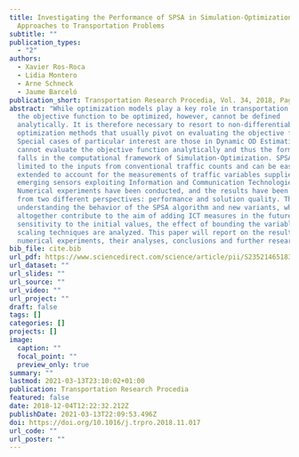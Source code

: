 ```yaml
---
title: Investigating the Performance of SPSA in Simulation-Optimization
  Approaches to Transportation Problems
subtitle: ""
publication_types:
  - "2"
authors:
  - Xavier Ros-Roca
  - Lidia Montero
  - Arne Schneck
  - Jaume Barceló
publication_short: Transportation Research Procedia, Vol. 34, 2018, Pages 83-90
abstract: "While optimization models play a key role in transportation analysis,
  the objective function to be optimized, however, cannot be defined
  analytically. It is therefore necessary to resort to non-differentiable
  optimization methods that usually pivot on evaluating the objective function.
  Special cases of particular interest are those in Dynamic OD Estimation, which
  cannot evaluate the objective function analytically and thus the formulation
  falls in the computational framework of Simulation-Optimization. SPSA is not
  limited to the inputs from conventional traffic counts and can be easily
  extended to account for the measurements of traffic variables supplied by
  emerging sensors exploiting Information and Communication Technologies (ICT).
  Numerical experiments have been conducted, and the results have been analyzed
  from two different perspectives: performance and solution quality. This allows
  understanding the behavior of the SPSA algorithm and new variants, which
  altogether contribute to the aim of adding ICT measures in the future. Their
  sensitivity to the initial values, the effect of bounding the variables and
  scaling techniques are analyzed. This paper will report on the results of the
  numerical experiments, their analyses, conclusions and further research."
bib_file: cite.bib
url_pdf: https://www.sciencedirect.com/science/article/pii/S2352146518303065
url_dataset: ""
url_slides: ""
url_source: ""
url_video: ""
url_project: ""
draft: false
tags: []
categories: []
projects: []
image:
  caption: ""
  focal_point: ""
  preview_only: true
summary: ""
lastmod: 2021-03-13T23:10:02+01:00
publication: Transportation Research Procedia
featured: false
date: 2018-12-04T12:22:32.212Z
publishDate: 2021-03-13T22:09:53.496Z
doi: https://doi.org/10.1016/j.trpro.2018.11.017
url_code: ""
url_poster: ""
---
```

